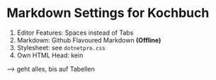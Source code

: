 # Markdown Settings for Kochbuch

1. Editor Features: Spaces instead of Tabs
2. Markdown: Github Flavoured Markdown **(Offline)**
3. Stylesheet: see `dotnetpro.css`
4. Own HTML Head: kein

--> geht alles, bis auf Tabellen